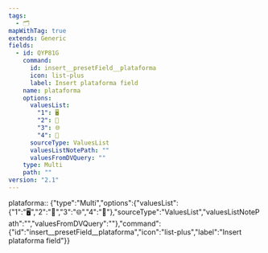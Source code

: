```yaml
---
tags:
  - 🗂️
mapWithTag: true
extends: Generic
fields:
  - id: QYP81G
    command:
      id: insert__presetField__plataforma
      icon: list-plus
      label: Insert plataforma field
    name: plataforma
    options:
      valuesList:
        "1": 🖥️
        "2": 📱
        "3": 🌐
        "4": 🔌
      sourceType: ValuesList
      valuesListNotePath: ""
      valuesFromDVQuery: ""
    type: Multi
    path: ""
version: "2.1"
---
```


plataforma:: {"type":"Multi","options":{"valuesList":{"1":"🖥️","2":"📱","3":"🌐","4":"🔌"},"sourceType":"ValuesList","valuesListNotePath":"","valuesFromDVQuery":""},"command":{"id":"insert__presetField__plataforma","icon":"list-plus","label":"Insert plataforma field"}}